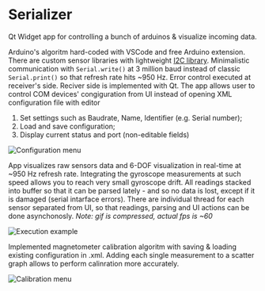 # Serializer
Qt Widget app for controlling a bunch of arduinos &amp; visualize incoming data.

Arduino's algoritm hard-coded with VSCode and free Arduino extension. There are custom sensor libraries with lightweight [I2C library](http://dsscircuits.com/articles/arduino-i2c-master-library). Minimalistic communication with `Serial.write()` at 3 million baud instead of classic `Serial.print()` so that refresh rate hits ~950 Hz. Error control executed at receiver's side.
Reciver side is implemented with Qt. The app allows user to control COM devices' congiguration from UI instead of opening XML configuration file with editor
1. Set settings such as Baudrate, Name, Identifier (e.g. Serial number);
2. Load and save configuration;
3. Display current status and port (non-editable fields)

![Configuration menu](https://github.com/Rukakuka/Serializer/blob/master/img/config_example.PNG)

App visualizes raw sensors data and 6-DOF visualization in real-time at ~950 Hz refresh rate. Integrating the gyroscope measurements at such speed allows you to reach very small gyroscope drift. All readings stacked into buffer so that it can be parsed lately - and so no data is lost, except if it is damaged (serial intarface errors). There are individual thread for each sensor separated from UI, so that readings, parsing and UI actions can be done asynchonosly.
*Note: gif is compressed, actual fps is ~60*


![Execution example](https://github.com/Rukakuka/Serializer/blob/master/img/imu_example.gif)

Implemented magnetometer calibration algoritm with saving & loading existing configuration in .xml. Adding each single measurement to a scatter graph allows to perform calinration more accurately.

![Calibration menu](https://github.com/Rukakuka/Serializer/blob/master/img/calib_example.PNG)
